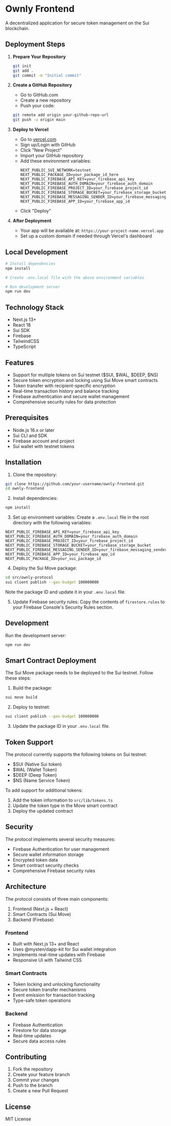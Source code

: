 # Ownly Frontend

A decentralized application for secure token management on the Sui blockchain.

## Deployment Steps

1. **Prepare Your Repository**
   ```bash
   git init
   git add .
   git commit -m "Initial commit"
   ```

2. **Create a GitHub Repository**
   - Go to GitHub.com
   - Create a new repository
   - Push your code:
   ```bash
   git remote add origin your-github-repo-url
   git push -u origin main
   ```

3. **Deploy to Vercel**
   - Go to [vercel.com](https://vercel.com)
   - Sign up/Login with GitHub
   - Click "New Project"
   - Import your GitHub repository
   - Add these environment variables:
     ```
     NEXT_PUBLIC_SUI_NETWORK=testnet
     NEXT_PUBLIC_PACKAGE_ID=your_package_id_here
     NEXT_PUBLIC_FIREBASE_API_KEY=your_firebase_api_key
     NEXT_PUBLIC_FIREBASE_AUTH_DOMAIN=your_firebase_auth_domain
     NEXT_PUBLIC_FIREBASE_PROJECT_ID=your_firebase_project_id
     NEXT_PUBLIC_FIREBASE_STORAGE_BUCKET=your_firebase_storage_bucket
     NEXT_PUBLIC_FIREBASE_MESSAGING_SENDER_ID=your_firebase_messaging_sender_id
     NEXT_PUBLIC_FIREBASE_APP_ID=your_firebase_app_id
     ```
   - Click "Deploy"

4. **After Deployment**
   - Your app will be available at: `https://your-project-name.vercel.app`
   - Set up a custom domain if needed through Vercel's dashboard

## Local Development
```bash
# Install dependencies
npm install

# Create .env.local file with the above environment variables

# Run development server
npm run dev
```

## Technology Stack
- Next.js 13+
- React 18
- Sui SDK
- Firebase
- TailwindCSS
- TypeScript

## Features

- Support for multiple tokens on Sui testnet ($SUI, $WAL, $DEEP, $NS)
- Secure token encryption and locking using Sui Move smart contracts
- Token transfer with recipient-specific encryption
- Real-time transaction history and balance tracking
- Firebase authentication and secure wallet management
- Comprehensive security rules for data protection

## Prerequisites

- Node.js 16.x or later
- Sui CLI and SDK
- Firebase account and project
- Sui wallet with testnet tokens

## Installation

1. Clone the repository:
```bash
git clone https://github.com/your-username/ownly-frontend.git
cd ownly-frontend
```

2. Install dependencies:
```bash
npm install
```

3. Set up environment variables:
Create a `.env.local` file in the root directory with the following variables:
```env
NEXT_PUBLIC_FIREBASE_API_KEY=your_firebase_api_key
NEXT_PUBLIC_FIREBASE_AUTH_DOMAIN=your_firebase_auth_domain
NEXT_PUBLIC_FIREBASE_PROJECT_ID=your_firebase_project_id
NEXT_PUBLIC_FIREBASE_STORAGE_BUCKET=your_firebase_storage_bucket
NEXT_PUBLIC_FIREBASE_MESSAGING_SENDER_ID=your_firebase_messaging_sender_id
NEXT_PUBLIC_FIREBASE_APP_ID=your_firebase_app_id
NEXT_PUBLIC_PACKAGE_ID=your_sui_package_id
```

4. Deploy the Sui Move package:
```bash
cd src/ownly-protocol
sui client publish --gas-budget 100000000
```
Note the package ID and update it in your `.env.local` file.

5. Update Firebase security rules:
Copy the contents of `firestore.rules` to your Firebase Console's Security Rules section.

## Development

Run the development server:
```bash
npm run dev
```

## Smart Contract Deployment

The Sui Move package needs to be deployed to the Sui testnet. Follow these steps:

1. Build the package:
```bash
sui move build
```

2. Deploy to testnet:
```bash
sui client publish --gas-budget 100000000
```

3. Update the package ID in your `.env.local` file.

## Token Support

The protocol currently supports the following tokens on Sui testnet:

- $SUI (Native Sui token)
- $WAL (Wallet Token)
- $DEEP (Deep Token)
- $NS (Name Service Token)

To add support for additional tokens:

1. Add the token information to `src/lib/tokens.ts`
2. Update the token type in the Move smart contract
3. Deploy the updated contract

## Security

The protocol implements several security measures:

- Firebase Authentication for user management
- Secure wallet information storage
- Encrypted token data
- Smart contract security checks
- Comprehensive Firebase security rules

## Architecture

The protocol consists of three main components:

1. Frontend (Next.js + React)
2. Smart Contracts (Sui Move)
3. Backend (Firebase)

### Frontend
- Built with Next.js 13+ and React
- Uses @mysten/dapp-kit for Sui wallet integration
- Implements real-time updates with Firebase
- Responsive UI with Tailwind CSS

### Smart Contracts
- Token locking and unlocking functionality
- Secure token transfer mechanisms
- Event emission for transaction tracking
- Type-safe token operations

### Backend
- Firebase Authentication
- Firestore for data storage
- Real-time updates
- Secure data access rules

## Contributing

1. Fork the repository
2. Create your feature branch
3. Commit your changes
4. Push to the branch
5. Create a new Pull Request

## License

MIT License
